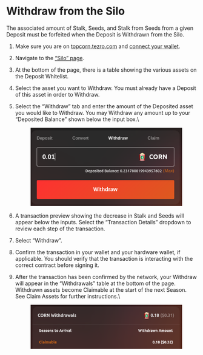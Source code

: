 # Withdraw from the Silo

The associated amount of Stalk, Seeds, and Stalk from Seeds from a given Deposit must be forfeited when the Deposit is Withdrawn from the Silo.&#x20;

1. Make sure you are on [topcorn.tezro.com](https://topcorn.tezro.com) and [connect your wallet](../getting-started/connect-to-topcorn.md).
2. Navigate to the [“Silo” page](https://topcorn.tezro.com/silo).
3. At the bottom of the page, there is a table showing the various assets on the Deposit Whitelist.
4. Select the asset you want to Withdraw. You must already have a Deposit of this asset in order to Withdraw.
5.  Select the “Withdraw” tab and enter the amount of the Deposited asset you would like to Withdraw. You may Withdraw any amount up to your “Deposited Balance” shown below the input box.\


    <figure><img src="../../.gitbook/assets/image (3) (1).png" alt=""><figcaption></figcaption></figure>
6. A transaction preview showing the decrease in Stalk and Seeds will appear below the inputs. Select the “Transaction Details” dropdown to review each step of the transaction.
7. Select “Withdraw”.
8. Confirm the transaction in your wallet and your hardware wallet, if applicable. You should verify that the transaction is interacting with the correct contract before signing it.
9.  After the transaction has been confirmed by the network, your Withdraw will appear in the “Withdrawals” table at the bottom of the page. Withdrawn assets become Claimable at the start of the next Season. See Claim Assets for further instructions.\


    <figure><img src="../../.gitbook/assets/image (4).png" alt=""><figcaption></figcaption></figure>
